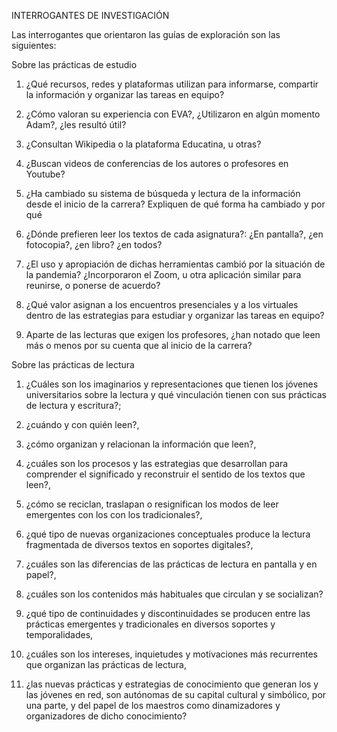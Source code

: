 INTERROGANTES DE INVESTIGACIÓN

Las interrogantes que orientaron las guías de exploración son las siguientes:

Sobre las prácticas de estudio

1.  ¿Qué recursos, redes y plataformas utilizan para informarse, compartir la información y organizar las tareas en equipo? 

2.  ¿Cómo valoran su experiencia con EVA?, ¿Utilizaron en algún momento Adam?, ¿les resultó útil? 

3.  ¿Consultan Wikipedia o la plataforma Educatina, u otras?

4.  ¿Buscan videos de conferencias de los autores o profesores en Youtube?

5.  ¿Ha cambiado su sistema de búsqueda y lectura de la información desde el inicio de la carrera? Expliquen de qué forma ha cambiado y por qué

6.  ¿Dónde prefieren leer los textos de cada asignatura?: ¿En pantalla?, ¿en fotocopia?, ¿en libro? ¿en todos?  

7.  ¿El uso y apropiación de dichas herramientas cambió por la situación de la pandemia? ¿Incorporaron el Zoom, u otra aplicación similar para reunirse, o ponerse de acuerdo?

8.  ¿Qué valor asignan a los encuentros presenciales y a los virtuales dentro de las estrategias para estudiar y organizar las tareas en equipo?

9.  Aparte de las lecturas que exigen los profesores, ¿han notado que leen más o menos por su cuenta que al inicio de la carrera?

Sobre las prácticas de lectura

1.  ¿Cuáles son los imaginarios y representaciones que tienen los jóvenes universitarios sobre la lectura y qué vinculación tienen con sus prácticas de lectura y escritura?;  

2.  ¿cuándo y con quién leen?, 

3.  ¿cómo organizan y relacionan la información que leen?, 

4.  ¿cuáles son los procesos y las estrategias que desarrollan para comprender el significado y reconstruir el sentido de los textos que leen?,  

5.  ¿cómo se reciclan, traslapan o resignifican los modos de leer emergentes con los con los tradicionales?, 

6.  ¿qué tipo de nuevas organizaciones conceptuales produce la lectura fragmentada de diversos textos en soportes digitales?, 

7.  ¿cuáles son las diferencias  de las prácticas de lectura en pantalla y en papel?, 

8.  ¿cuáles son los contenidos más habituales que circulan y se socializan?

9.  ¿qué tipo de continuidades y discontinuidades se producen entre las prácticas emergentes y tradicionales en diversos soportes  y temporalidades, 

10. ¿cuáles son los intereses, inquietudes y motivaciones más recurrentes que organizan las prácticas de lectura,  

11. ¿las nuevas prácticas y estrategias de conocimiento que generan los y las jóvenes en red, son autónomas de su capital cultural y simbólico, por una parte, y del papel de los maestros como dinamizadores y organizadores de dicho conocimiento?
